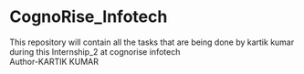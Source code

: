 # CognoRise_Infotech
This repository will contain all the tasks that are being done by kartik kumar during this Internship_2 at cognorise infotech
<br>
Author-KARTIK KUMAR
